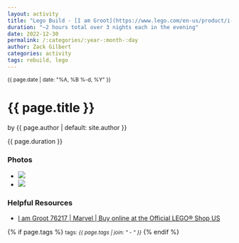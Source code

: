 ```yaml
---
layout: activity
title: "Lego Build - [I am Groot](https://www.lego.com/en-us/product/i-am-groot-76217)"
duration: "~2 hours total over 3 nights each in the evening"
date: 2022-12-30
permalink: /:categories/:year-:month-:day
author: Zack Gilbert
categories: activity
tags: rebuild, lego
---
```


<small>{{ page.date | date: "%A, %B %-d, %Y" }}</small>
<h1>{{ page.title }}</h1>

<p class="view">by {{ page.author | default: site.author }}</p>

<p>{{ page.duration }}</p>

<h3>Photos</h3>
<ul>
  <li><img src="https://pbs.twimg.com/media/FlCg_iJWYAA0VEQ?format=jpg&name=large"></li>
  <li><img src="https://pbs.twimg.com/media/FlRfVc9WQAAc2nu?format=jpg&name=large"></li>
</ul>

<h3>Helpful Resources</h3>
<ul>
  <li><a href="https://www.lego.com/en-us/product/i-am-groot-76217">I am Groot 76217 | Marvel | Buy online at the Official LEGO® Shop US</a></li>
</ul>

{% if page.tags %}
  <small>tags: <em>{{ page.tags | join: "</em> - <em>" }}</em></small>
{% endif %}
